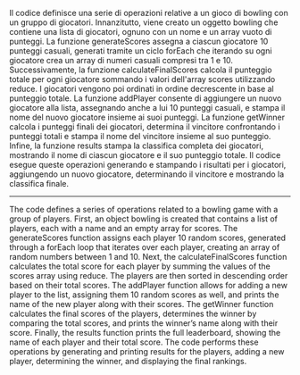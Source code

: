 Il codice definisce una serie di operazioni relative a un gioco di bowling con un gruppo di giocatori. Innanzitutto, viene creato un oggetto bowling che contiene una lista di giocatori, ognuno con un nome e un array vuoto di punteggi. La funzione generateScores assegna a ciascun giocatore 10 punteggi casuali, generati tramite un ciclo forEach che iterando su ogni giocatore crea un array di numeri casuali compresi tra 1 e 10. Successivamente, la funzione calculateFinalScores calcola il punteggio totale per ogni giocatore sommando i valori dell'array scores utilizzando reduce. I giocatori vengono poi ordinati in ordine decrescente in base al punteggio totale. La funzione addPlayer consente di aggiungere un nuovo giocatore alla lista, assegnando anche a lui 10 punteggi casuali, e stampa il nome del nuovo giocatore insieme ai suoi punteggi. La funzione getWinner calcola i punteggi finali dei giocatori, determina il vincitore confrontando i punteggi totali e stampa il nome del vincitore insieme al suo punteggio. Infine, la funzione results stampa la classifica completa dei giocatori, mostrando il nome di ciascun giocatore e il suo punteggio totale. Il codice esegue queste operazioni generando e stampando i risultati per i giocatori, aggiungendo un nuovo giocatore, determinando il vincitore e mostrando la classifica finale.

--------------------------------------------------------------------------------------------------------------------------------------------------------------------------------------------

The code defines a series of operations related to a bowling game with a group of players. First, an object bowling is created that contains a list of players, each with a name and an empty array for scores. The generateScores function assigns each player 10 random scores, generated through a forEach loop that iterates over each player, creating an array of random numbers between 1 and 10. Next, the calculateFinalScores function calculates the total score for each player by summing the values of the scores array using reduce. The players are then sorted in descending order based on their total scores. The addPlayer function allows for adding a new player to the list, assigning them 10 random scores as well, and prints the name of the new player along with their scores. The getWinner function calculates the final scores of the players, determines the winner by comparing the total scores, and prints the winner’s name along with their score. Finally, the results function prints the full leaderboard, showing the name of each player and their total score. The code performs these operations by generating and printing results for the players, adding a new player, determining the winner, and displaying the final rankings.
